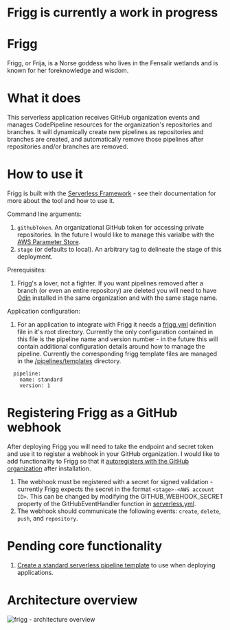 # Frigg is currently a work in progress

# Frigg
Frigg, or Frija, is a Norse goddess who lives in the Fensalir wetlands and is known for her foreknowledge and wisdom.

# What it does
This serverless application receives GitHub organization events and manages CodePipeline resources for the organization's repositories and branches. It will dynamically create new pipelines as repositories and branches are created, and automatically remove those pipelines after repositories and/or branches are removed.

# How to use it
Frigg is built with the [Serverless Framework](https://serverless.com/) - see their documentation for more about the tool and how to use it.

Command line arguments:
1. `githubToken`. An organizational GitHub token for accessing private repositories. In the future I would like to manage this varialbe with the [AWS Parameter Store](https://github.com/manwaring/frigg/issues/9).
1. `stage` (or defaults to local). An arbitrary tag to delineate the stage of this deployment.

Prerequisites:
1. Frigg's a lover, not a fighter.  If you want pipelines removed after a branch (or even an entire repository) are deleted you will need to have [Odin](https://github.com/manwaring/odin) installed in the same organization and with the same stage name.

Application configuration:
1. For an application to integrate with Frigg it needs a [frigg.yml](https://github.com/manwaring/frigg/blob/master/examples/frigg.yml) definition file in it's root directory.  Currently the only configuration contained in this file is the pipeline name and version number - in the future this will contain additional configuration details around how to manage the pipeline.  Currently the corresponding frigg template files are managed in the [/pipelines/templates](https://github.com/manwaring/frigg/tree/master/pipelines/templates) directory.

```
  pipeline:
    name: standard
    version: 1
```

# Registering Frigg as a GitHub webhook

After deploying Frigg you will need to take the endpoint and secret token and use it to register a webhook in your GitHub organization.  I would like to add functionality to Frigg so that it [autoregisters with the GitHub organization](https://github.com/manwaring/frigg/issues/5) after installation.

1. The webhook must be registered with a secret for signed validation - currently Frigg expects the secret in the format `<stage>-<AWS account ID>`.  This can be changed by modifying the GITHUB_WEBHOOK_SECRET property of the GitHubEventHandler function in [serverless.yml](https://github.com/manwaring/frigg/blob/master/serverless.yml).
1. The webhook should communicate the following events: `create`, `delete`, `push`, and `repository`.

# Pending core functionality
1. [Create a standard serverless pipeline template](https://github.com/manwaring/frigg/issues/21) to use when deploying applications.

# Architecture overview
![frigg - architecture overview](https://cloud.githubusercontent.com/assets/2955468/25515592/43a3249e-2bab-11e7-8314-46ca919ca36a.png)
